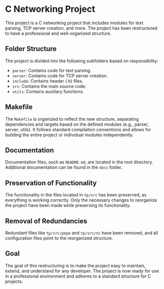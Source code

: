 # C Networking Project

This project is a C networking project that includes modules for text parsing, TCP server creation, and more. The project has been restructured to have a professional and well-organized structure.

## Folder Structure

The project is divided into the following subfolders based on responsibility:

- `parser`: Contains code for text parsing.
- `server`: Contains code for TCP server creation.
- `include`: Contains header (.h) files.
- `src`: Contains the main source code.
- `utils`: Contains auxiliary functions.

## Makefile

The `Makefile` is organized to reflect the new structure, separating dependencies and targets based on the defined modules (e.g., parser, server, utils). It follows standard compilation conventions and allows for building the entire project or individual modules independently.

## Documentation

Documentation files, such as `README.md`, are located in the root directory. Additional documentation can be found in the `docs` folder.

## Preservation of Functionality

The functionality in the files located in `tp/src` has been preserved, as everything is working correctly. Only the necessary changes to reorganize the project have been made while preserving its functionality.

## Removal of Redundancies

Redundant files like `tp/src/pepe` and `tp/src/nc` have been removed, and all configuration files point to the reorganized structure.

## Goal

The goal of this restructuring is to make the project easy to maintain, extend, and understand for any developer. The project is now ready for use in a professional environment and adheres to a standard structure for C projects.
